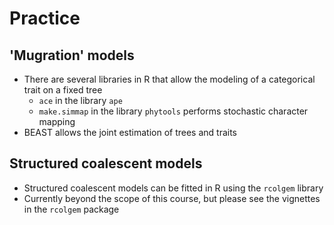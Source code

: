 # Practice

## 'Mugration' models

- There are several libraries in R that allow the modeling of a categorical trait on a fixed tree
  - ```ace``` in the library ```ape```
  - ```make.simmap``` in the library ```phytools``` performs stochastic character mapping
- BEAST allows the joint estimation of trees and traits

## Structured coalescent models

- Structured coalescent models can be fitted in R using the ```rcolgem``` library
- Currently beyond the scope of this course, but please see the vignettes in the ```rcolgem``` package

